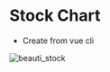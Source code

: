 # Stock Chart
- Create from vue cli

![beauti_stock](https://user-images.githubusercontent.com/77044664/152635311-b846d6b2-1087-4497-b558-37daae962252.png)
